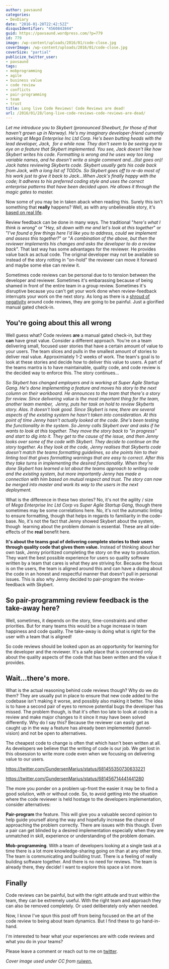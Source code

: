 ```yaml
---
author: pavsaund
categories:
- DevDiary
date: "2016-01-28T22:42:52Z"
disqusIdentifier: "4560843844"
guid: https://pavsaund.wordpress.com/?p=779
id: 779
image: /wp-content/uploads/2016/01/code-close.jpg
coverImage: /wp-content/uploads/2016/01/code-close.jpg
coverSize: "partial"
publicize_twitter_user:
- pavsaund
tags:
- mobprogramming
- agile
- business value
- code review
- conflicts
- pair-programming
- team
- trust
title: Long live Code Reviews! Code Reviews are dead!
url: /2016/01/28/long-live-code-reviews-code-reviews-are-dead/
---
```


<em>Let me introduce you to Skybert (pronounced Sheeburt, for those of that haven't grown up in Norway). He's my imaginary developer-friend currently working at Mega Enterprise Inc Ltd Corp. He's been butting heads with the lead developer, Jack,  for a while now. They don't seem to be seeing eye to eye on a feature that Skybert implemented. You see, Jack doesn't like how Skybert writes his code. Formatting is wrong and he uses way too long variable names, and he doesn't write a single comment and...(list goes on)! Jack hates reviewing Skyberts code. Skybert usually gets his code back from Jack, with a long list of TODOs. So Skybert goes off to re-do most of his work just to give it back to Jack...When Jack's finally happy with the code; It adheres to his preferred coding style and uses the correct enterprise patterns that have been decided upon. He allows it through the magic gates to master.</em><!--more-->

Now some of you may be in taken aback when reading this. Surely this isn't something that <strong>really</strong> happens? Well, as with any unbelievable story, it's <a href="http://myview.rahulnivi.net/code-review-important/" target="_blank">based on real life</a>.

Review feedback can be done in many ways. The traditional "<em>here's what I think is wrong</em>" or "<em>Hey, sit down with me and let's look at this together</em>" or "<em>I've found a few things here I'd like you to address, could we implement and assess this together?</em>" or "<em>A combination of the above, but then the reviewer implements his changes and asks the developer to do a review back</em>". That last way has some advantages for the reviewer. He provides value back as actual code. The original developer may not be available so instead of the story rotting in "on-hold" the reviewer can move it forward and maybe some else can review it.

Sometimes code reviews can be personal due to to tension between the developer and reviewer. Sometimes it's embarassing because of being shamed in front of the entire team in a group review. Sometimes it's disruptive because you can't get your work done when review-feedback interrupts your work on the next story. As long as there is a <a href="https://blog.nelhage.com/2010/06/i-hate-code-review/" target="_blank">shroud of negativity</a> around code reviews, they are going to be painful. Just a glorified manual gated check-in.
<h2>You're going about this all wrong</h2>
Well guess what? Code reviews <strong>are</strong> a manual gated check-in, but they <strong>can</strong> have great value. Consider a different approach. You're on a team delivering small, focused user stories that have a certain amount of value to your users. The team slices and pulls in the smallest amount of stories to deliver real value. Approximiately 1-2 weeks of work. The team's goal is to look at these stories and decide how to deliver this value to users. A part of the teams mantra is to have maintainable, quality code, and code review is the decided way to enforce this. The story continues...

<em>So Skybert has changed employers and is working at Super Agile Startup Gang. He's done implementing a feature and moves his story to the next column on their workboard. He announces to the team that there's a story for review. Since delivering value is the most important thing for the team, another team member,  Jenny, puts her task on hold to review Skyberts story. Alas. It doesn't look good. Since Skybert is new, there are several aspects of the existing system he hasn't taken into consideration. At this point of time <em>Jenny</em> hasn't actually looked at the code. She's been testing the functionality in the system. So <em>Jenny</em> calls Skybert over and asks if he wants to look at this together. They move the story back to "in progress" and start to dig into it. They get to the cause of the issue, and then<em> <em>Jenny</em></em> looks over some of the code with Skybert. They decide to continue on the story together. As they look at the code,<em> <em>Jenny</em></em> realises that Skyberts code doesn't match the teams formatting guidelines, so she points him to their linting tool that gives formatting warnings that are easy to correct. After this they take turns in implementing the desired functionality. When they're done Skybert has learned a lot about the teams approach to writing code and the existing system, but more importantly<em> <em>Jenny</em></em> has made a connection with him based on mutual respect and trust. The story can now be merged into master and work its way to the users in the next deployment.</em>

What is the difference in these two stories? No, it's not the agility / size of <em>Mega Enterprise Inc Ltd Corp</em> vs<em> Super Agile Startup Gang</em>, though there sometimes may be some correlations here. No, it's not the automatic linting to ensure formatting, though that helps in regards to familiarity in the code-base. No, it's not the fact that<em> </em>Jenny showed Skybert about the system, though  learning about the problem domain is essential. These are all side-effects of the <strong>real</strong> benefit here.

<strong>It's about the teams goal of delivering complete stories to their users through quality code that gives them value.</strong> Instead of thinking about her own task, Jenny prioritized completing the story on the way to production. They want the best possible experience for users so quality software written by a team that cares is what they are striving for. Because the focus is on the users, the team is aligned around this and can have a dialog about the code in an honest and respectful manner that doesn't pull in personal issues. This is also why Jenny decided to pair-program the review-feedback with Skybert.
<h2>So pair-programming review feedback is the take-away here?</h2>
Well, sometimes, it depends on the story, time-constraints and other priorities. But for many teams this would be a huge increase in team happiness and code quality. The take-away is doing what is right for the user with a team that is aligned!

So code reviews should be looked upon as an opportunity for learning for the developer and the reviewer. It's a safe place that is concerned only about the quality aspects of the code that has been written and the value it provides.
<h2>Wait...there's more.</h2>
What is the actual reasoning behind code reviews though? Why do we do them? They are usually put in place to ensure that new code added to the codebase isn't making it worse, and possibly also making it better. The idea is to have a second pair of eyes to remove potential bugs the developer has missed. The problem though, is that it's often too late to look at code in a review and make major changes to it since it may have been solved differently. Why do I say this? Because the reviewer can easily get as caught up in the way a feature has already been implemented (tunnel-vision) and not be open to alternatives.

The cheapest code to change is often that which hasn't been written at all. As developers we believe that the writing of code is our job. We get lost in this obsession to write more code even when we focusing on delivering value to our users.

https://twitter.com/GundersenMarius/status/681455350730633221

https://twitter.com/GundersenMarius/status/681456714441441280

The more you ponder on a problem up-front the easier it may be to find a good solution, with or without code. So, to avoid getting into the situation where the code reviewer is held hostage to the developers implementation, consider alternatives:

<strong>Pair-program</strong> the feature. This will give you a valuable second opinion to help guide yourself along the way and hopefully increase the chance of approaching the problem correctly. There are issues with this though. Even a pair can get blinded by a desired implementation especially when they are unmatched in skill, experience or understanding of the problem domain.

<strong>Mob-programming</strong>. With a team of developers looking at a single task at a time there is a lot more knowledge-sharing going on than at any other time. The team is communicating and building trust. There is a feeling of really building software together. And there is no need for reviews. The team is already there, they decide! I want to explore this space a lot more.
<h2>Finally</h2>
Code reviews can be painful, but with the right atitude and trust within the team, they can be extremely useful. With the right team and approach they can also be removed completely. Or used deliberately only when needed.

Now, I know I've spun this post off from being focused on the art of the code review to being about team dynamics. But I find these to go hand-in-hand.

I'm interested to hear what your experiences are with code reviews and what you do in your teams?

Please leave a comment or reach out to me on <a href="http://www.twitter.com/pavsaund" target="_blank">twitter</a>.

<i>Cover image used under CC from <a href="https://www.flickr.com/photos/ruiwen/3260095534">ruiwen.</a></i>